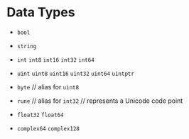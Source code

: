 # Data Types
- `bool`

- `string`

- `int`  `int8`  `int16`  `int32`  `int64`
- `uint` `uint8` `uint16` `uint32` `uint64` `uintptr`

- `byte` // alias for `uint8`

- `rune` // alias for `int32`
    // represents a Unicode code point

- `float32` `float64`

- `complex64` `complex128`